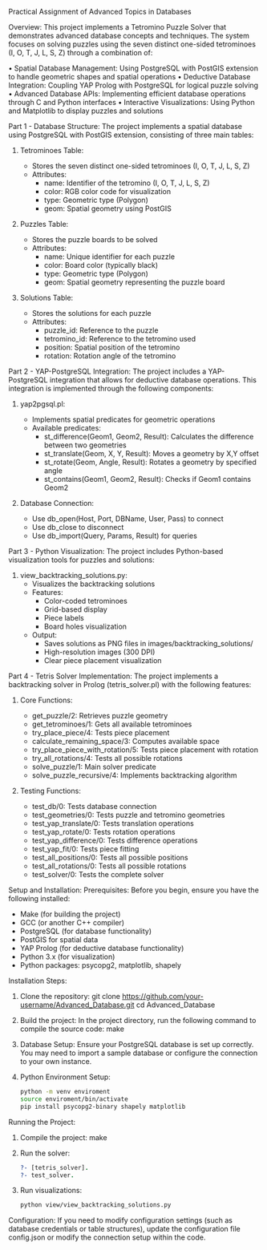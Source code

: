 Practical Assignment of Advanced Topics in Databases

Overview:
This project implements a Tetromino Puzzle Solver that demonstrates advanced database concepts and techniques. The system focuses on solving puzzles using the seven distinct one-sided tetrominoes (I, O, T, J, L, S, Z) through a combination of:

• Spatial Database Management: Using PostgreSQL with PostGIS extension to handle geometric shapes and spatial operations
• Deductive Database Integration: Coupling YAP Prolog with PostgreSQL for logical puzzle solving
• Advanced Database APIs: Implementing efficient database operations through C and Python interfaces
• Interactive Visualizations: Using Python and Matplotlib to display puzzles and solutions

Part 1 - Database Structure:
The project implements a spatial database using PostgreSQL with PostGIS extension, consisting of three main tables:

1. Tetrominoes Table:
   - Stores the seven distinct one-sided tetrominoes (I, O, T, J, L, S, Z)
   - Attributes:
     * name: Identifier of the tetromino (I, O, T, J, L, S, Z)
     * color: RGB color code for visualization
     * type: Geometric type (Polygon)
     * geom: Spatial geometry using PostGIS

2. Puzzles Table:
   - Stores the puzzle boards to be solved
   - Attributes:
     * name: Unique identifier for each puzzle
     * color: Board color (typically black)
     * type: Geometric type (Polygon)
     * geom: Spatial geometry representing the puzzle board

3. Solutions Table:
   - Stores the solutions for each puzzle
   - Attributes:
     * puzzle_id: Reference to the puzzle
     * tetromino_id: Reference to the tetromino used
     * position: Spatial position of the tetromino
     * rotation: Rotation angle of the tetromino

Part 2 - YAP-PostgreSQL Integration:
The project includes a YAP-PostgreSQL integration that allows for deductive database operations. This integration is implemented through the following components:

1. yap2pgsql.pl:
   - Implements spatial predicates for geometric operations
   - Available predicates:
     * st_difference(Geom1, Geom2, Result): Calculates the difference between two geometries
     * st_translate(Geom, X, Y, Result): Moves a geometry by X,Y offset
     * st_rotate(Geom, Angle, Result): Rotates a geometry by specified angle
     * st_contains(Geom1, Geom2, Result): Checks if Geom1 contains Geom2

2. Database Connection:
   - Use db_open(Host, Port, DBName, User, Pass) to connect
   - Use db_close to disconnect
   - Use db_import(Query, Params, Result) for queries

Part 3 - Python Visualization:
The project includes Python-based visualization tools for puzzles and solutions:

1. view_backtracking_solutions.py:
   - Visualizes the backtracking solutions
   - Features:
     * Color-coded tetrominoes
     * Grid-based display
     * Piece labels
     * Board holes visualization
   - Output:
     * Saves solutions as PNG files in images/backtracking_solutions/
     * High-resolution images (300 DPI)
     * Clear piece placement visualization

Part 4 - Tetris Solver Implementation:
The project implements a backtracking solver in Prolog (tetris_solver.pl) with the following features:

1. Core Functions:
   - get_puzzle/2: Retrieves puzzle geometry
   - get_tetrominoes/1: Gets all available tetrominoes
   - try_place_piece/4: Tests piece placement
   - calculate_remaining_space/3: Computes available space
   - try_place_piece_with_rotation/5: Tests piece placement with rotation
   - try_all_rotations/4: Tests all possible rotations
   - solve_puzzle/1: Main solver predicate
   - solve_puzzle_recursive/4: Implements backtracking algorithm

2. Testing Functions:
   - test_db/0: Tests database connection
   - test_geometries/0: Tests puzzle and tetromino geometries
   - test_yap_translate/0: Tests translation operations
   - test_yap_rotate/0: Tests rotation operations
   - test_yap_difference/0: Tests difference operations
   - test_yap_fit/0: Tests piece fitting
   - test_all_positions/0: Tests all possible positions
   - test_all_rotations/0: Tests all possible rotations
   - test_solver/0: Tests the complete solver

Setup and Installation:
Prerequisites:
Before you begin, ensure you have the following installed:
- Make (for building the project)
- GCC (or another C++ compiler)
- PostgreSQL (for database functionality)
- PostGIS for spatial data
- YAP Prolog (for deductive database functionality)
- Python 3.x (for visualization)
- Python packages: psycopg2, matplotlib, shapely

Installation Steps:
1. Clone the repository:
   git clone https://github.com/your-username/Advanced_Database.git
   cd Advanced_Database

2. Build the project:
   In the project directory, run the following command to compile the source code:
   make

3. Database Setup:
   Ensure your PostgreSQL database is set up correctly. You may need to import a sample database or configure the connection to your own instance.

4. Python Environment Setup:
   ```bash
   python -m venv enviroment
   source enviroment/bin/activate
   pip install psycopg2-binary shapely matplotlib
   ```

Running the Project:
1. Compile the project:
   make

2. Run the solver:
   ```prolog
   ?- [tetris_solver].
   ?- test_solver.
   ```

3. Run visualizations:
   ```bash
   python view/view_backtracking_solutions.py
   ```

Configuration:
If you need to modify configuration settings (such as database credentials or table structures), update the configuration file config.json or modify the connection setup within the code.
